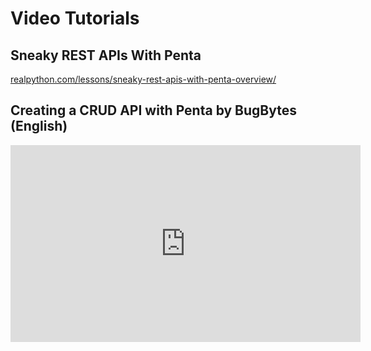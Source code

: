 # Video Tutorials

## Sneaky REST APIs With Penta

[realpython.com/lessons/sneaky-rest-apis-with-penta-overview/](https://realpython.com/lessons/sneaky-rest-apis-with-penta-overview/)

## Creating a CRUD API with Penta by BugBytes (English)

<iframe width="560" height="315" src="https://www.youtube.com/embed/videoseries?list=PLXskueZ7apWgNasQPt6PYhlKNKNEghT3T" title="YouTube video player" frameborder="0" allow="accelerometer; autoplay; clipboard-write; encrypted-media; gyroscope; picture-in-picture" allowfullscreen></iframe>
